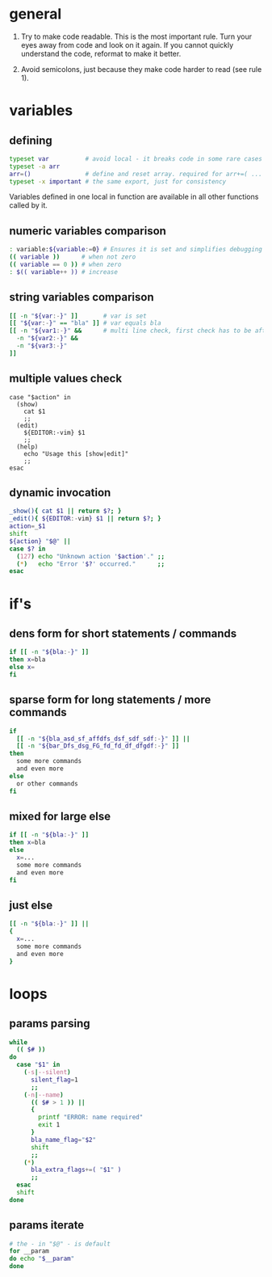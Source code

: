 # general

1. Try to make code readable. This is the most important rule.
Turn your eyes away from code and look on it again.
If you cannot quickly understand the code, reformat to make it better.

2. Avoid semicolons, just because they make code harder to read (see rule 1).

# variables

## defining
```bash
typeset var          # avoid local - it breaks code in some rare cases
typeset -a arr
arr=()               # define and reset array. required for arr+=( ... )
typeset -x important # the same export, just for consistency
```

Variables defined in one local in function are available in all other functions called by it.

## numeric variables comparison
```bash
: variable:${variable:=0} # Ensures it is set and simplifies debugging
(( variable ))      # when not zero
(( variable == 0 )) # when zero
: $(( variable++ )) # increase
```

## string variables comparison
```bash
[[ -n "${var:-}" ]]       # var is set
[[ "${var:-}" == "bla" ]] # var equals bla
[[ -n "${var1:-}" &&      # multi line check, first check has to be after [[ - for Zsh
  -n "${var2:-}" &&
  -n "${var3:-}"
]]
```

## multiple values check
```
case "$action" in
  (show)
    cat $1
    ;;
  (edit)
    ${EDITOR:-vim} $1
    ;;
  (help)
    echo "Usage this [show|edit]"
    ;;
esac
```

## dynamic invocation
```bash
_show(){ cat $1 || return $?; }
_edit(){ ${EDITOR:-vim} $1 || return $?; }
action=_$1
shift
${action} "$@" ||
case $? in
  (127) echo "Unknown action '$action'." ;;
  (*)   echo "Error '$?' occurred."      ;;
esac
```

# if's

## dens form for short statements / commands
```bash
if [[ -n "${bla:-}" ]]
then x=bla
else x=
fi
```

## sparse form for long statements / more commands
```bash
if
  [[ -n "${bla_asd_sf_affdfs_dsf_sdf_sdf:-}" ]] ||
  [[ -n "${bar_Dfs_dsg_FG_fd_fd_df_dfgdf:-}" ]]
then
  some more commands
  and even more
else
  or other commands
fi
```

## mixed for large else
```bash
if [[ -n "${bla:-}" ]]
then x=bla
else
  x=...
  some more commands
  and even more
fi
```

## just else
```bash
[[ -n "${bla:-}" ]] ||
{
  x=...
  some more commands
  and even more
}
```

# loops

## params parsing
```bash
while
  (( $# ))
do
  case "$1" in
    (-s|--silent)
      silent_flag=1
      ;;
    (-n|--name)
      (( $# > 1 )) ||
      {
        printf "ERROR: name required"
        exit 1
      }
      bla_name_flag="$2"
      shift
      ;;
    (*)
      bla_extra_flags+=( "$1" )
      ;;
  esac
  shift
done
```

## params iterate
```bash
# the - in "$@" - is default
for __param
do echo "$__param"
done
```
